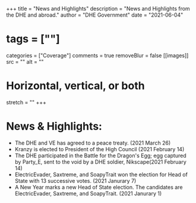 +++
title = "News and Highlights"
description = "News and Highlights from the DHE and abroad."
author = "DHE Government"
date = "2021-06-04"
# tags = [""]
categories = ["Coverage"]
comments = true
removeBlur = false
[[images]]
  src = ""
  alt = ""
  # Horizontal, vertical, or both
  stretch = ""
+++

# News & Highlights:

- The DHE and VE has agreed to a peace treaty. (2021 March 26)
- Kranzy is elected to President of the High Council (2021 February 14)
- The DHE participated in the Battle for the Dragon's Egg; egg captured by 
  Party_E, sent to the void by a DHE soldier, Nikscape(2021 February 14)
- ElectricEvader, Saxtreme, and SoapyTrait won the election for Head of State 
  with 13 successive votes. (2021 Janurary 7)
- A New Year marks a new Head of State election. The candidates are 
  ElectricEvader, Saxtreme, and SoapyTrait. (2021 Janurary 1)
